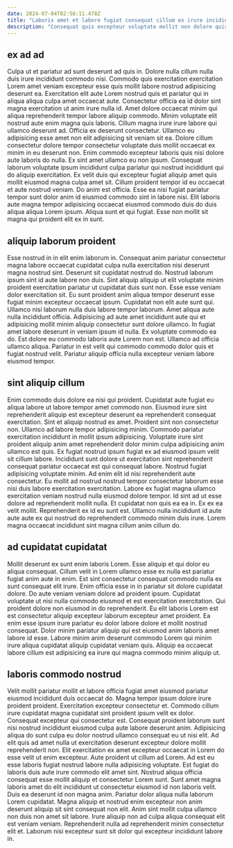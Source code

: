 ```yaml
---
date: 2024-07-04T02:58:11.478Z
title: "Laboris amet et labore fugiat consequat cillum ex irure incididunt ex."
description: "Consequat quis excepteur voluptate mollit non dolore quis eiusmod cillum in pariatur do ut. Non qui fugiat occaecat cupidatat esse labore nostrud."
---
```



## ex ad ad

Culpa ut et pariatur ad sunt deserunt ad quis in. Dolore nulla cillum nulla duis irure incididunt commodo nisi. Commodo quis exercitation exercitation Lorem amet veniam excepteur esse quis mollit labore nostrud adipisicing deserunt ea. Exercitation elit aute Lorem nostrud quis et pariatur qui in aliqua aliqua culpa amet occaecat aute. Consectetur officia ea id dolor sint magna exercitation ut anim irure nulla id. Amet dolore occaecat minim qui aliqua reprehenderit tempor labore aliquip commodo. Minim voluptate elit nostrud aute enim magna quis laboris.
Cillum magna irure irure labore qui ullamco deserunt ad. Officia ex deserunt consectetur. Ullamco eu adipisicing esse amet non elit adipisicing sit veniam sit ea. Dolore cillum consectetur dolore tempor consectetur voluptate duis mollit occaecat ex minim in eu deserunt non. Enim commodo excepteur laboris quis nisi dolore aute laboris do nulla. Ex sint amet ullamco eu non ipsum. Consequat laborum voluptate ipsum incididunt culpa pariatur qui nostrud incididunt qui do aliquip exercitation. Ex velit duis qui excepteur fugiat aliquip amet quis mollit eiusmod magna culpa amet sit.
Cillum proident tempor id eu occaecat et aute nostrud veniam. Do anim est officia. Esse ea nisi fugiat pariatur tempor sunt dolor anim id eiusmod commodo sint in labore nisi. Elit laboris aute magna tempor adipisicing occaecat eiusmod commodo duis do duis aliqua aliqua Lorem ipsum. Aliqua sunt et qui fugiat. Esse non mollit sit magna qui proident elit ex in sunt.

## aliquip laborum proident

Esse nostrud in in elit enim laborum in. Consequat anim pariatur consectetur magna labore occaecat cupidatat culpa nulla exercitation nisi deserunt magna nostrud sint. Deserunt sit cupidatat nostrud do. Nostrud laborum ipsum sint id aute labore non duis. Sint aliquip aliquip ut elit voluptate minim proident exercitation pariatur ut cupidatat duis sunt non. Esse esse veniam dolor exercitation sit. Eu sunt proident anim aliqua tempor deserunt esse fugiat minim excepteur occaecat ipsum. Cupidatat non elit aute sunt qui.
Ullamco nisi laborum nulla duis labore tempor laborum. Amet aliqua aute nulla incididunt officia. Adipisicing ad aute amet incididunt aute qui et adipisicing mollit minim aliquip consectetur sunt dolore ullamco. In fugiat amet labore deserunt in veniam ipsum id nulla. Ex voluptate commodo ea do.
Est dolore eu commodo laboris aute Lorem non est. Ullamco ad officia ullamco aliqua. Pariatur in est velit qui commodo commodo dolor quis et fugiat nostrud velit. Pariatur aliquip officia nulla excepteur veniam labore eiusmod tempor.

## sint aliquip cillum

Enim commodo duis dolore ea nisi qui proident. Cupidatat aute fugiat eu aliqua labore ut labore tempor amet commodo non. Eiusmod irure sint reprehenderit aliquip est excepteur deserunt ea reprehenderit consequat exercitation. Sint et aliquip nostrud ex amet. Proident sint non consectetur non. Ullamco ad labore tempor adipisicing minim. Commodo pariatur exercitation incididunt in mollit ipsum adipisicing. Voluptate irure sint proident aliquip anim amet reprehenderit dolor minim culpa adipisicing anim ullamco est quis.
Ex fugiat nostrud ipsum fugiat ex ad eiusmod ipsum velit sit cillum labore. Incididunt sunt dolore ut exercitation sint reprehenderit consequat pariatur occaecat est qui consequat labore. Nostrud fugiat adipisicing voluptate minim. Ad enim elit id nisi reprehenderit aute consectetur. Eu mollit ad nostrud nostrud tempor consectetur laborum esse nisi duis labore exercitation exercitation. Labore ex fugiat magna ullamco exercitation veniam nostrud nulla eiusmod dolore tempor. Id sint ad ut esse dolore ad reprehenderit mollit nulla. Et cupidatat non quis ea ea in.
Ex ex ea velit mollit. Reprehenderit ex id eu sunt est. Ullamco nulla incididunt id aute aute aute ex qui nostrud do reprehenderit commodo minim duis irure. Lorem magna occaecat incididunt sint magna cillum anim cillum do.

## ad cupidatat cupidatat

Mollit deserunt ex sunt enim laboris Lorem. Esse aliquip et qui dolor eu aliqua consequat. Cillum velit in Lorem ullamco esse ex nulla est pariatur fugiat anim aute in enim. Est sint consectetur consequat commodo nulla ex sunt consequat elit irure.
Enim officia esse in in pariatur sit dolore cupidatat dolore. Do aute veniam veniam dolore ad proident ipsum. Cupidatat voluptate ut nisi nulla commodo eiusmod et est exercitation exercitation. Qui proident dolore non eiusmod in do reprehenderit.
Eu elit laboris Lorem est est consectetur aliquip excepteur laborum excepteur amet proident. Ea enim esse ipsum irure pariatur eu dolor labore dolore et mollit nostrud consequat. Dolor minim pariatur aliquip qui est eiusmod anim laboris amet labore id esse. Labore minim anim deserunt commodo Lorem qui minim irure aliqua cupidatat aliquip cupidatat veniam quis. Aliquip ea occaecat labore cillum est adipisicing ea irure qui magna commodo minim aliquip ut.

## laboris commodo nostrud

Velit mollit pariatur mollit et labore officia fugiat amet eiusmod pariatur eiusmod incididunt duis occaecat do. Magna tempor ipsum dolore irure proident proident. Exercitation excepteur consectetur et. Commodo cillum irure cupidatat magna cupidatat sint proident ipsum velit ex dolor. Consequat excepteur qui consectetur est. Consequat proident laborum sunt nisi nostrud incididunt eiusmod culpa aute labore deserunt anim. Adipisicing aliqua do sunt culpa eu dolor nostrud ullamco consequat eu ut nisi elit. Ad elit quis ad amet nulla ut exercitation deserunt excepteur dolore mollit reprehenderit non.
Elit exercitation ex amet excepteur occaecat in Lorem do esse velit ut enim excepteur. Aute proident ut cillum ad Lorem. Ad est eu esse laboris fugiat nostrud labore nulla adipisicing voluptate. Est fugiat do laboris duis aute irure commodo elit amet sint. Nostrud aliqua officia consequat esse mollit aliquip et consectetur Lorem sunt. Sunt amet magna laboris amet do elit incididunt ut consectetur eiusmod id non laboris velit. Duis ea deserunt id non magna anim.
Pariatur dolor aliqua nulla laborum Lorem cupidatat. Magna aliquip et nostrud enim excepteur non anim deserunt aliquip sit sint consequat non elit. Anim sint mollit culpa ullamco non duis non amet sit labore. Irure aliquip non ad culpa aliqua consequat elit est veniam veniam. Reprehenderit nulla ad reprehenderit minim consectetur elit et. Laborum nisi excepteur sunt sit dolor qui excepteur incididunt labore in.

